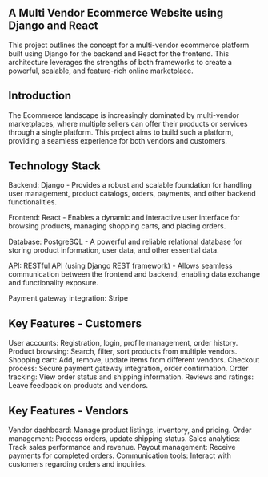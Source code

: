 ## A Multi Vendor Ecommerce Website using Django and React
This project outlines the concept for a multi-vendor ecommerce platform built using Django for the backend and React for the frontend. This architecture leverages the strengths of both frameworks to create a powerful, scalable, and feature-rich online marketplace.
## Introduction
The Ecommerce landscape is increasingly dominated by multi-vendor marketplaces, where multiple sellers can offer their products or services through a single platform. This project aims to build such a platform, providing a seamless experience for both vendors and customers.
## Technology Stack
Backend: Django - Provides a robust and scalable foundation for handling user management, product catalogs, orders, payments, and other backend functionalities.

Frontend: React - Enables a dynamic and interactive user interface for browsing products, managing shopping carts, and placing orders.

Database: PostgreSQL - A powerful and reliable relational database for storing product information, user data, and other essential data.

API: RESTful API (using Django REST framework) - Allows seamless communication between the frontend and backend, enabling data exchange and functionality exposure.

Payment gateway integration: Stripe
##  Key Features - Customers
User accounts: Registration, login, profile management, order history.
Product browsing: Search, filter, sort products from multiple vendors.
Shopping cart: Add, remove, update items from different vendors.
Checkout process: Secure payment gateway integration, order confirmation.
Order tracking: View order status and shipping information.
Reviews and ratings: Leave feedback on products and vendors.
## Key Features - Vendors
Vendor dashboard: Manage product listings, inventory, and pricing.
Order management: Process orders, update shipping status.
Sales analytics: Track sales performance and revenue.
Payout management: Receive payments for completed orders.
Communication tools: Interact with customers regarding orders and inquiries.
